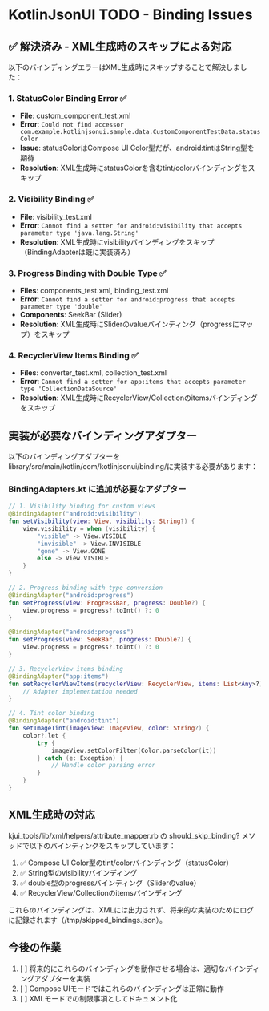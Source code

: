 # KotlinJsonUI TODO - Binding Issues

## ✅ 解決済み - XML生成時のスキップによる対応

以下のバインディングエラーはXML生成時にスキップすることで解決しました：

### 1. StatusColor Binding Error ✅
- **File**: custom_component_test.xml 
- **Error**: `Could not find accessor com.example.kotlinjsonui.sample.data.CustomComponentTestData.statusColor`
- **Issue**: statusColorはCompose UI Color型だが、android:tintはString型を期待
- **Resolution**: XML生成時にstatusColorを含むtint/colorバインディングをスキップ

### 2. Visibility Binding ✅
- **File**: visibility_test.xml
- **Error**: `Cannot find a setter for android:visibility that accepts parameter type 'java.lang.String'`
- **Resolution**: XML生成時にvisibilityバインディングをスキップ（BindingAdapterは既に実装済み）

### 3. Progress Binding with Double Type ✅
- **Files**: components_test.xml, binding_test.xml
- **Error**: `Cannot find a setter for android:progress that accepts parameter type 'double'`
- **Components**: SeekBar (Slider)
- **Resolution**: XML生成時にSliderのvalueバインディング（progressにマップ）をスキップ

### 4. RecyclerView Items Binding ✅
- **Files**: converter_test.xml, collection_test.xml
- **Error**: `Cannot find a setter for app:items that accepts parameter type 'CollectionDataSource'`
- **Resolution**: XML生成時にRecyclerView/Collectionのitemsバインディングをスキップ

## 実装が必要なバインディングアダプター

以下のバインディングアダプターをlibrary/src/main/kotlin/com/kotlinjsonui/binding/に実装する必要があります：

### BindingAdapters.kt に追加が必要なアダプター

```kotlin
// 1. Visibility binding for custom views
@BindingAdapter("android:visibility")
fun setVisibility(view: View, visibility: String?) {
    view.visibility = when (visibility) {
        "visible" -> View.VISIBLE
        "invisible" -> View.INVISIBLE
        "gone" -> View.GONE
        else -> View.VISIBLE
    }
}

// 2. Progress binding with type conversion
@BindingAdapter("android:progress")
fun setProgress(view: ProgressBar, progress: Double?) {
    view.progress = progress?.toInt() ?: 0
}

@BindingAdapter("android:progress")
fun setProgress(view: SeekBar, progress: Double?) {
    view.progress = progress?.toInt() ?: 0
}

// 3. RecyclerView items binding
@BindingAdapter("app:items")
fun setRecyclerViewItems(recyclerView: RecyclerView, items: List<Any>?) {
    // Adapter implementation needed
}

// 4. Tint color binding
@BindingAdapter("android:tint")
fun setImageTint(imageView: ImageView, color: String?) {
    color?.let {
        try {
            imageView.setColorFilter(Color.parseColor(it))
        } catch (e: Exception) {
            // Handle color parsing error
        }
    }
}
```

## XML生成時の対応

kjui_tools/lib/xml/helpers/attribute_mapper.rb の should_skip_binding? メソッドで以下のバインディングをスキップしています：

1. ✅ Compose UI Color型のtint/colorバインディング（statusColor）
2. ✅ String型のvisibilityバインディング
3. ✅ double型のprogressバインディング（Sliderのvalue）
4. ✅ RecyclerView/Collectionのitemsバインディング

これらのバインディングは、XMLには出力されず、将来的な実装のためにログに記録されます（/tmp/skipped_bindings.json）。

## 今後の作業

1. [ ] 将来的にこれらのバインディングを動作させる場合は、適切なバインディングアダプターを実装
2. [ ] Compose UIモードではこれらのバインディングは正常に動作
3. [ ] XMLモードでの制限事項としてドキュメント化